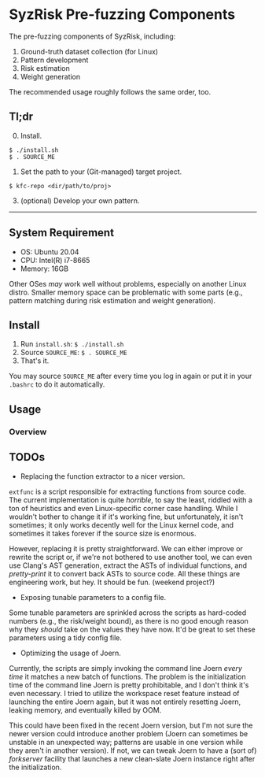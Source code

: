# SyzRisk Pre-fuzzing Components

The pre-fuzzing components of SyzRisk, including:

 1. Ground-truth dataset collection (for Linux)
 2. Pattern development
 3. Risk estimation
 4. Weight generation

The recommended usage roughly follows the same order, too.

## Tl;dr

 0. Install.
```
$ ./install.sh
$ . SOURCE_ME
```

 1. Set the path to your (Git-managed) target project.
```
$ kfc-repo <dir/path/to/proj>
```


 3. (optional) Develop your own pattern.

---

## System Requirement

 - OS: Ubuntu 20.04
 - CPU: Intel(R) i7-8665
 - Memory: 16GB

Other OSes _may_ work well without problems, especially on another Linux distro. Smaller memory space can be problematic with some parts (e.g., pattern matching during risk estimation and weight generation).


## Install

 1. Run `install.sh`: `$ ./install.sh`
 2. Source `SOURCE_ME`: `$ . SOURCE_ME`
 3. That's it.

You may source `SOURCE_ME` after every time you log in again or put it in your `.bashrc` to do it automatically.


## Usage

### Overview




## TODOs

 - Replacing the function extractor to a nicer version.

`extfunc` is a script responsible for extracting functions from source code. The current implementation is quite _horrible_, to say the least, riddled with a ton of heuristics and even Linux-specific corner case handling. While I wouldn't bother to change it if it's working fine, but unfortunately, it isn't sometimes; it only works decently well for the Linux kernel code, and sometimes it takes forever if the source size is enormous.

However, replacing it is pretty straightforward. We can either improve or rewrite the script or, if we're not bothered to use another tool, we can even use Clang's AST generation, extract the ASTs of individual functions, and _pretty-print_ it to convert back ASTs to source code. All these things are engineering work, but hey. It should be fun. (weekend project?)

 - Exposing tunable parameters to a config file.

Some tunable parameters are sprinkled across the scripts as hard-coded numbers (e.g., the risk/weight bound), as there is no good enough reason why they _should_ take on the values they have now. It'd be great to set these parameters using a tidy config file.

 - Optimizing the usage of Joern.

Currently, the scripts are simply invoking the command line Joern _every time_ it matches a new batch of functions. The problem is the initialization time of the command line Joern is pretty prohibitable, and I don't think it's even necessary. I tried to utilize the workspace reset feature instead of launching the entire Joern again, but it was not entirely resetting Joern, leaking memory, and eventually killed by OOM.

This could have been fixed in the recent Joern version, but I'm not sure the newer version could introduce another problem (Joern can sometimes be unstable in an unexpected way; patterns are usable in one version while they aren't in another version). If not, we can tweak Joern to have a (sort of) _forkserver_ facility that launches a new clean-slate Joern instance right after the initialization.
